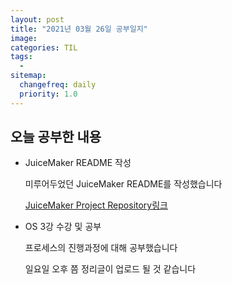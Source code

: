 ```yaml
---
layout: post
title: "2021년 03월 26일 공부일지"
image:
categories: TIL
tags: 
  - 
sitemap:
  changefreq: daily
  priority: 1.0
---
```


## 오늘 공부한 내용

- JuiceMaker README 작성

  미루어두었던 JuiceMaker README를 작성했습니다

  [JuiceMaker Project Repository링크](https://github.com/Neph3779/ios-juice-maker)

- OS 3강 수강 및 공부

  프로세스의 진행과정에 대해 공부했습니다

  일요일 오후 쯤 정리글이 업로드 될 것 같습니다

  

